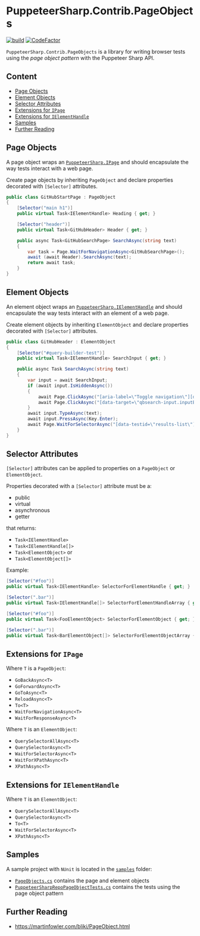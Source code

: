# PuppeteerSharp.Contrib.PageObjects<!-- omit in toc -->

[![build](https://github.com/hlaueriksson/puppeteer-sharp-contrib/actions/workflows/build.yml/badge.svg)](https://github.com/hlaueriksson/puppeteer-sharp-contrib/actions/workflows/build.yml) [![CodeFactor](https://www.codefactor.io/repository/github/hlaueriksson/puppeteer-sharp-contrib/badge)](https://www.codefactor.io/repository/github/hlaueriksson/puppeteer-sharp-contrib)

`PuppeteerSharp.Contrib.PageObjects` is a library for writing browser tests using the _page object pattern_ with the Puppeteer Sharp API.

## Content<!-- omit in toc -->

- [Page Objects](#page-objects)
- [Element Objects](#element-objects)
- [Selector Attributes](#selector-attributes)
- [Extensions for `IPage`](#extensions-for-ipage)
- [Extensions for `IElementHandle`](#extensions-for-ielementhandle)
- [Samples](#samples)
- [Further Reading](#further-reading)

## Page Objects

A page object wraps an [`PuppeteerSharp.IPage`](https://www.puppeteersharp.com/api/PuppeteerSharp.IPage.html) and should encapsulate the way tests interact with a web page.

Create page objects by inheriting `PageObject` and declare properties decorated with `[Selector]` attributes.

```csharp
public class GitHubStartPage : PageObject
{
    [Selector("main h1")]
    public virtual Task<IElementHandle> Heading { get; }

    [Selector("header")]
    public virtual Task<GitHubHeader> Header { get; }

    public async Task<GitHubSearchPage> SearchAsync(string text)
    {
        var task = Page.WaitForNavigationAsync<GitHubSearchPage>();
        await (await Header).SearchAsync(text);
        return await task;
    }
}
```

## Element Objects

An element object wraps an [`PuppeteerSharp.IElementHandle`](https://www.puppeteersharp.com/api/PuppeteerSharp.IElementHandle.html) and should encapsulate the way tests interact with an element of a web page.

Create element objects by inheriting `ElementObject` and declare properties decorated with `[Selector]` attributes.

```csharp
public class GitHubHeader : ElementObject
{
    [Selector("#query-builder-test")]
    public virtual Task<IElementHandle> SearchInput { get; }

    public async Task SearchAsync(string text)
    {
        var input = await SearchInput;
        if (await input.IsHiddenAsync())
        {
            await Page.ClickAsync("[aria-label=\"Toggle navigation\"][data-view-component=\"true\"]");
            await Page.ClickAsync("[data-target=\"qbsearch-input.inputButtonText\"]");
        }
        await input.TypeAsync(text);
        await input.PressAsync(Key.Enter);
        await Page.WaitForSelectorAsync("[data-testid=\"results-list\"]");
    }
}
```

## Selector Attributes

`[Selector]` attributes can be applied to properties on a `PageObject` or `ElementObject`.

Properties decorated with a `[Selector]` attribute must be a:

- public
- virtual
- asynchronous
- getter

that returns:

- `Task<IElementHandle>`
- `Task<IElementHandle[]>`
- `Task<ElementObject>` or
- `Task<ElementObject[]>`

Example:

```csharp
[Selector("#foo")]
public virtual Task<IElementHandle> SelectorForElementHandle { get; }

[Selector(".bar")]
public virtual Task<IElementHandle[]> SelectorForElementHandleArray { get; }

[Selector("#foo")]
public virtual Task<FooElementObject> SelectorForElementObject { get; }

[Selector(".bar")]
public virtual Task<BarElementObject[]> SelectorForElementObjectArray { get; }
```

## Extensions for `IPage`

Where `T` is a `PageObject`:

- `GoBackAsync<T>`
- `GoForwardAsync<T>`
- `GoToAsync<T>`
- `ReloadAsync<T>`
- `To<T>`
- `WaitForNavigationAsync<T>`
- `WaitForResponseAsync<T>`

Where `T` is an `ElementObject`:

- `QuerySelectorAllAsync<T>`
- `QuerySelectorAsync<T>`
- `WaitForSelectorAsync<T>`
- `WaitForXPathAsync<T>`
- `XPathAsync<T>`

## Extensions for `IElementHandle`

Where `T` is an `ElementObject`:

- `QuerySelectorAllAsync<T>`
- `QuerySelectorAsync<T>`
- `To<T>`
- `WaitForSelectorAsync<T>`
- `XPathAsync<T>`

## Samples

A sample project with `NUnit` is located in the [`samples`](https://github.com/hlaueriksson/puppeteer-sharp-contrib/tree/master/samples/PuppeteerSharp.Contrib.Sample.NUnit) folder:

- [`PageObjects.cs`](https://github.com/hlaueriksson/puppeteer-sharp-contrib/blob/master/samples/PuppeteerSharp.Contrib.Sample.NUnit/PageObjects.cs) contains the page and element objects
- [`PuppeteerSharpRepoPageObjectTests.cs`](https://github.com/hlaueriksson/puppeteer-sharp-contrib/blob/master/samples/PuppeteerSharp.Contrib.Sample.NUnit/PuppeteerSharpRepoPageObjectTests.cs) contains the tests using the page object pattern

## Further Reading

- https://martinfowler.com/bliki/PageObject.html
